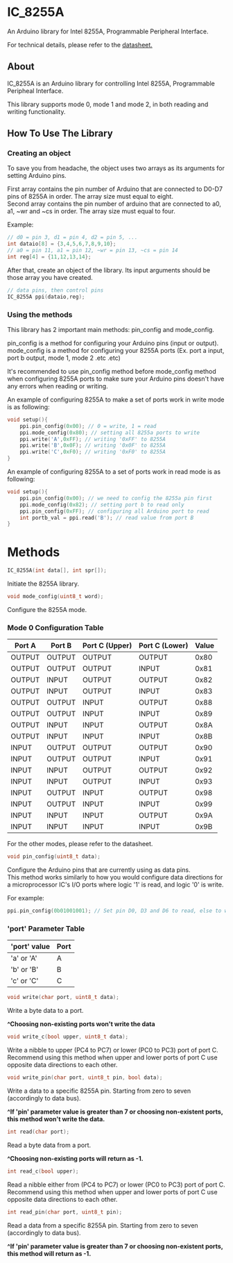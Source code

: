 # IC_8255A
An Arduino library for Intel 8255A, Programmable Peripheral Interface.

For technical details, please refer to the [datasheet.](https://pdf1.alldatasheet.com/datasheet-pdf/view/66100/INTEL/8255A.html)

## About
IC_8255A is an Arduino library for controlling Intel 8255A, Programmable Peripheal Interface.

This library supports mode 0, mode 1 and mode 2, in both reading and writing functionality.<br>

## How To Use The Library

### Creating an object
To save you from headache, the object uses two arrays as its arguments for setting Arduino pins.

First array contains the pin number of Arduino that are connected to D0-D7 pins of 8255A in order. The array size must equal to eight.<br>
Second array contains the pin number of arduino that are connected to a0, a1, ~wr and ~cs in order. The array size must equal to four.

Example:
```C
// d0 = pin 3, d1 = pin 4, d2 = pin 5, ...
int dataio[8] = {3,4,5,6,7,8,9,10};
// a0 = pin 11, a1 = pin 12, ~wr = pin 13, ~cs = pin 14
int reg[4] = {11,12,13,14};
```

After that, create an object of the library. Its input arguments should be those array you have created.
```C
// data pins, then control pins
IC_8255A ppi(dataio,reg);
```

### Using the methods
This library has 2 important main methods: pin_config and mode_config.

pin_config is a method for configuring your Arduino pins (input or output).<br>
mode_config is a method for configuring your 8255A ports (Ex. port a input, port b output, mode 1, mode 2 .etc .etc)

It's recommended to use pin_config method before mode_config method when configuring 8255A ports to make sure your Arduino pins doesn't have any errors when reading or writing.

An example of configuring 8255A to make a set of ports work in write mode is as following:
```C
void setup(){
	ppi.pin_config(0x00); // 0 = write, 1 = read
	ppi.mode_config(0x80); // setting all 8255a ports to write
	ppi.write('A',0xFF); // writing '0xFF' to 8255A
	ppi.write('B',0x0F); // writing '0x0F' to 8255A
	ppi.write('C',0xF0); // writing '0xF0' to 8255A
}
```

An example of configuring 8255A to a set of ports work in read mode is as following:
```C
void setup(){
	ppi.pin_config(0x00); // we need to config the 8255a pin first
	ppi.mode_config(0x82); // setting port b to read only
	ppi.pin_config(0xFF); // configuring all Arduino port to read
	int portb_val = ppi.read('B'); // read value from port B
}
```

# Methods
```C
IC_8255A(int data[], int spr[]);
```
Initiate the 8255A library.

```C
void mode_config(uint8_t word);
```
Configure the 8255A mode.

### Mode 0 Configuration Table
|Port A|Port B|Port C (Upper)|Port C (Lower)|Value|
|------|------|--------------|--------------|-----|
|OUTPUT|OUTPUT|        OUTPUT|        OUTPUT| 0x80|
|OUTPUT|OUTPUT|        OUTPUT|         INPUT| 0x81|
|OUTPUT| INPUT|        OUTPUT|        OUTPUT| 0x82|
|OUTPUT| INPUT|        OUTPUT|         INPUT| 0x83|
|OUTPUT|OUTPUT|         INPUT|        OUTPUT| 0x88|
|OUTPUT|OUTPUT|         INPUT|         INPUT| 0x89|
|OUTPUT| INPUT|         INPUT|        OUTPUT| 0x8A|
|OUTPUT| INPUT|         INPUT|         INPUT| 0x8B|
| INPUT|OUTPUT|        OUTPUT|        OUTPUT| 0x90|
| INPUT|OUTPUT|        OUTPUT|         INPUT| 0x91|
| INPUT| INPUT|        OUTPUT|        OUTPUT| 0x92|
| INPUT| INPUT|        OUTPUT|         INPUT| 0x93|
| INPUT|OUTPUT|         INPUT|        OUTPUT| 0x98|
| INPUT|OUTPUT|         INPUT|         INPUT| 0x99|
| INPUT| INPUT|         INPUT|        OUTPUT| 0x9A|
| INPUT| INPUT|         INPUT|         INPUT| 0x9B|

For the other modes, please refer to the datasheet.

```C
void pin_config(uint8_t data);
```
Configure the Arduino pins that are currently using as data pins.<br>
This method works similarly to how you would configure data directions for a microprocessor IC's I/O ports where logic '1' is read, and logic '0' is write.

For example:
```C
ppi.pin_config(0b01001001); // Set pin D0, D3 and D6 to read, else to write (from lsb to msb)
```

### 'port' Parameter Table
|'port' value  |Port|
|--------------|----|
| 'a' or 'A'   |  A |
| 'b' or 'B'   |  B |
| 'c' or 'C'   |  C |

```C
void write(char port, uint8_t data);
```
Write a byte data to a port.

**^Choosing non-existing ports won't write the data**

```C
void write_c(bool upper, uint8_t data);
```
Write a nibble to upper (PC4 to PC7) or lower (PC0 to PC3) port of port C.<br>
Recommend using this method when upper and lower ports of port C use opposite data directions to each other.

```C
void write_pin(char port, uint8_t pin, bool data);
```
Write a data to a specific 8255A pin. Starting from zero to seven (accordingly to data bus).

**^If 'pin' parameter value is greater than 7 or choosing non-existent ports, this method won't write the data.**

```C
int read(char port);
```
Read a byte data from a port.

**^Choosing non-existing ports will return as -1.**

```C
int read_c(bool upper);
```
Read a nibble either from (PC4 to PC7) or lower (PC0 to PC3) port of port C.<br>
Recommend using this method when upper and lower ports of port C use opposite data directions to each other.

```C
int read_pin(char port, uint8_t pin);
```
Read a data from a specific 8255A pin. Starting from zero to seven (accordingly to data bus).

**^If 'pin' parameter value is greater than 7 or choosing non-existent ports, this method will return as -1.**



